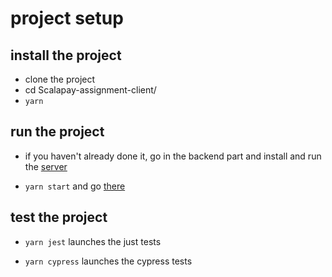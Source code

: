 # project setup 
## install the project

* clone the project
* cd Scalapay-assignment-client/
* `yarn`

## run the project

* if you haven't already done it, go in the backend part and install and run the [server](https://github.com/LGala/Scalapay-assignment-api)

* `yarn start` and go [there](http://localhost:3000)

## test the project


*  `yarn jest` launches the just tests

*  `yarn cypress` launches the cypress tests
